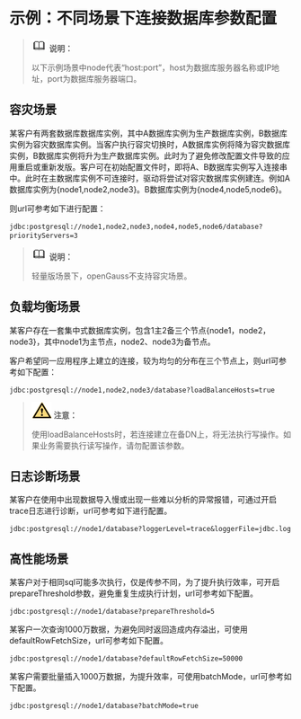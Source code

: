 # 示例：不同场景下连接数据库参数配置<a name="ZH-CN_TOPIC_0000001151910145"></a>

>![](public_sys-resources/icon-note.gif) **说明：** 
>
>以下示例场景中node代表“host:port”，host为数据库服务器名称或IP地址，port为数据库服务器端口。

## 容灾场景<a name="section06783811495"></a>

某客户有两套数据库数据库实例，其中A数据库实例为生产数据库实例，B数据库实例为容灾数据库实例。当客户执行容灾切换时，A数据库实例将降为容灾数据库实例，B数据库实例将升为生产数据库实例。此时为了避免修改配置文件导致的应用重启或重新发版。客户可在初始配置文件时，即将A、B数据库实例写入连接串中。此时在主数据库实例不可连接时，驱动将尝试对容灾数据库实例建连。例如A数据库实例为\{node1,node2,node3\}。B数据库实例为\{node4,node5,node6\}。

则url可参考如下进行配置：

```
jdbc:postgresql://node1,node2,node3,node4,node5,node6/database?priorityServers=3
```

>![](public_sys-resources/icon-note.gif) **说明：** 
>
>轻量版场景下，openGauss不支持容灾场景。

## 负载均衡场景<a name="section21559251497"></a>

某客户存在一套集中式数据库实例，包含1主2备三个节点\{node1，node2，node3\}，其中node1为主节点，node2、node3为备节点。

客户希望同一应用程序上建立的连接，较为均匀的分布在三个节点上，则url可参考如下配置：

```
jdbc:postgresql://node1,node2,node3/database?loadBalanceHosts=true
```

>![](public_sys-resources/icon-caution.gif) **注意：** 
>
>使用loadBalanceHosts时，若连接建立在备DN上，将无法执行写操作。如果业务需要执行读写操作，请勿配置该参数。

## 日志诊断场景<a name="section179211561507"></a>

某客户在使用中出现数据导入慢或出现一些难以分析的异常报错，可通过开启trace日志进行诊断，url可参考如下进行配置。

```
jdbc:postgresql://node1/database?loggerLevel=trace&loggerFile=jdbc.log
```

## 高性能场景<a name="section154591017145016"></a>

某客户对于相同sql可能多次执行，仅是传参不同，为了提升执行效率，可开启prepareThreshold参数，避免重复生成执行计划，url可参考如下配置。

```
jdbc:postgresql://node1/database?prepareThreshold=5
```

某客户一次查询1000万数据，为避免同时返回造成内存溢出，可使用defaultRowFetchSize，url可参考如下配置。

```
jdbc:postgresql://node1/database?defaultRowFetchSize=50000
```

某客户需要批量插入1000万数据，为提升效率，可使用batchMode，url可参考如下配置。

```
jdbc:postgresql://node1/database?batchMode=true
```

